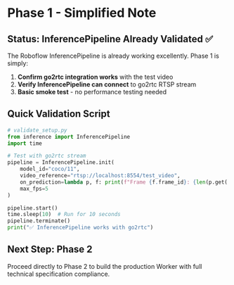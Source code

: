 # Phase 1 - Simplified Note

## Status: InferencePipeline Already Validated ✅

The Roboflow InferencePipeline is already working excellently. Phase 1 is simply:

1. **Confirm go2rtc integration works** with the test video
2. **Verify InferencePipeline can connect** to go2rtc RTSP stream
3. **Basic smoke test** - no performance testing needed

## Quick Validation Script

```python
# validate_setup.py
from inference import InferencePipeline
import time

# Test with go2rtc stream
pipeline = InferencePipeline.init(
    model_id="coco/11",
    video_reference="rtsp://localhost:8554/test_video",
    on_prediction=lambda p, f: print(f"Frame {f.frame_id}: {len(p.get('predictions', []))} detections"),
    max_fps=5
)

pipeline.start()
time.sleep(10)  # Run for 10 seconds
pipeline.terminate()
print("✅ InferencePipeline works with go2rtc")
```

## Next Step: Phase 2
Proceed directly to Phase 2 to build the production Worker with full technical specification compliance.
